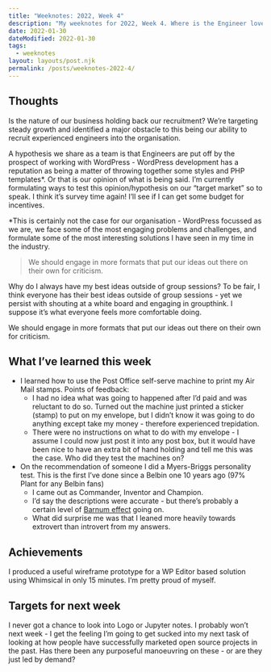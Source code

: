 ```yaml
---
title: "Weeknotes: 2022, Week 4"
description: "My weeknotes for 2022, Week 4. Where is the Engineer love for WordPress? Also Groupthink and fun at the Post Office."
date: 2022-01-30
dateModified: 2022-01-30
tags:
  - weeknotes
layout: layouts/post.njk
permalink: /posts/weeknotes-2022-4/
---
```


## Thoughts

Is the nature of our business holding back our recruitment? We’re targeting steady growth and identified a major obstacle to this being our ability to recruit experienced engineers into the organisation.

A hypothesis we share as a team is that Engineers are put off by the prospect of working with WordPress - WordPress development has a reputation as being a matter of throwing together some styles and PHP templates*. Or that is our opinion of what is being said. I’m currently formulating ways to test this opinion/hypothesis on our “target market” so to speak. I think it’s survey time again! I’ll see if I can get some budget for incentives.

*This is certainly not the case for our organisation - WordPress focussed as we are, we face some of the most engaging problems and challenges, and formulate some of the most interesting solutions I have seen in my time in the industry. 

> We should engage in more formats that put our ideas out there on their own for criticism.

Why do I always have my best ideas outside of group sessions? To be fair, I think everyone has their best ideas outside of group sessions - yet we persist with shouting at a white board and engaging in groupthink. I suppose it’s what everyone feels more comfortable doing.

We should engage in more formats that put our ideas out there on their own for criticism.

## What I’ve learned this week

- I learned how to use the Post Office self-serve machine to print my Air Mail stamps. Points of feedback:
    - I had no idea what was going to happened after I’d paid and was reluctant to do so. Turned out the machine just printed a sticker (stamp) to put on my envelope, but I didn’t know it was going to do anything except take my money - therefore experienced trepidation.
    - There were no instructions on what to do  with my envelope - I assume I could now just post it into any post box, but it would have been nice to have an extra bit of hand holding and tell me this was the case. Who did they test the machines on?
- On the recommendation of someone I did a Myers-Briggs personality test. This is the first I’ve done since a Belbin one 10 years ago (97% Plant for any Belbin fans)
    - I came out as Commander, Inventor and Champion.
    - I’d say the descriptions were accurate - but there’s probably a certain level of [Barnum effect](https://en.wikipedia.org/wiki/Barnum_effect) going on.
    - What did surprise me was that I leaned more heavily towards extrovert than introvert from my answers.

## Achievements

I produced a useful wireframe prototype for a WP Editor based solution using Whimsical in only 15 minutes. I’m pretty proud of myself.

## Targets for next week

I never got a chance to look into Logo or Jupyter notes. I probably won’t next week - I get the feeling I’m going to get sucked into my next task of looking at how people have successfully marketed open source projects in the past. Has there been any purposeful manoeuvring on these - or are they just led by demand?